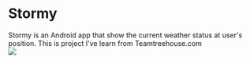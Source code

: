 # Stormy
Stormy is an Android app that show the current weather status at user's position. This is project I've learn from Teamtreehouse.com
<br/>
<img src="http://treehouse-code-samples.s3.amazonaws.com/Android/WeatherApp/stormy_mockup.png" />
